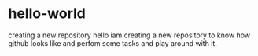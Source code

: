 # hello-world
creating a new repository
hello iam creating a new repository to know how github looks like and perfom some tasks and play around with it.
